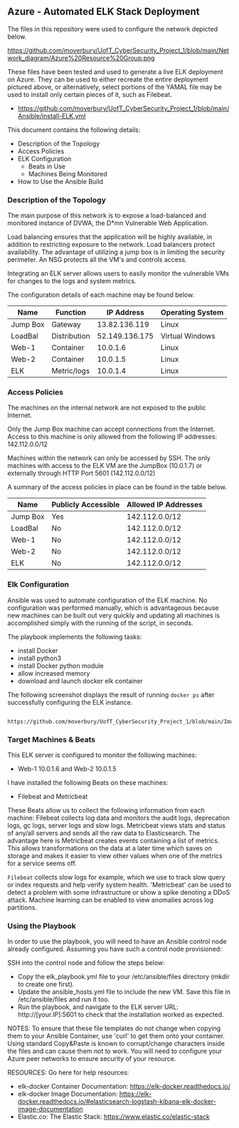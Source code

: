 ## Azure - Automated ELK Stack Deployment

The files in this repository were used to configure the network depicted below.

https://github.com/moverbury/UofT_CyberSecurity_Project_1/blob/main/Network_diagram/Azure%20Resource%20Group.png

These files have been tested and used to generate a live ELK deployment on Azure. They can be used to either recreate the entire deployment pictured above, or 
alternatively, select portions of the YAMAL file may be used to install only certain pieces of it, such as Filebeat.

  - https://github.com/moverbury/UofT_CyberSecurity_Project_1/blob/main/Ansible/install-ELK.yml 

This document contains the following details:
- Description of the Topology
- Access Policies
- ELK Configuration
  - Beats in Use
  - Machines Being Monitored
- How to Use the Ansible Build


### Description of the Topology

The main purpose of this network is to expose a load-balanced and monitored instance of DVWA, the D*mn Vulnerable Web Application.

Load balancing ensures that the application will be highly available, in addition to restricting exposure to the network.
Load balancers protect availability. The advantage of utilizing a jump box is in limiting the security perimeter.
An NSG protects all the VM's and controls access.

Integrating an ELK server allows users to easily monitor the vulnerable VMs for changes to the logs and system metrics.

The configuration details of each machine may be found below.


| Name     | Function     | IP Address     | Operating System |
|----------|--------------|----------------|------------------|
| Jump Box | Gateway      | 13.82.136.119  | Linux            |
| LoadBal  | Distribution | 52.149.136.175 | Virtual Windows  |
| Web-1    | Container    | 10.0.1.6       | Linux            |
| Web-2    | Container    | 10.0.1.5       | Linux            |
| ELK      | Metric/logs  | 10.0.1.4       | Linux            |

### Access Policies

The machines on the internal network are not exposed to the public Internet. 

Only the Jump Box machine can accept connections from the Internet. Access to this machine is only allowed from the following IP addresses:
   142.112.0.0/12

Machines within the network can only be accessed by SSH.
 The only machines with access to the ELK VM are the JumpBox (10.0.1.7) or externally through HTTP Port 5601 (142.112.0.0/12) 

A summary of the access policies in place can be found in the table below.

| Name     | Publicly Accessible | Allowed IP Addresses |
|----------|---------------------|----------------------|
| Jump Box | Yes                 | 142.112.0.0/12       |
| LoadBal  | No                  | 142.112.0.0/12       |
| Web-1    | No                  | 142.112.0.0/12       |
| Web-2    | No                  | 142.112.0.0/12       |
| ELK      | No                  | 142.112.0.0/12       |               

### Elk Configuration

Ansible was used to automate configuration of the ELK machine. No configuration was performed manually, which is advantageous because new machines can be built out very quickly and updating all machines is accomplished
simply with the running of the script, in seconds.

The playbook implements the following tasks:
- install Docker 
- install python3
- install Docker python module
- allow increased memory
- download and launch docker elk container

The following screenshot displays the result of running `docker ps` after successfully configuring the ELK instance.

     https://github.com/moverbury/UofT_CyberSecurity_Project_1/blob/main/Images/ELK_Docker_ps.jpg

### Target Machines & Beats
This ELK server is configured to monitor the following machines:
- Web-1 10.0.1.6 and Web-2 10.0.1.5

I have installed the following Beats on these machines:
- Filebeat and Metricbeat

These Beats allow us to collect the following information from each machine:
Filebeat collects log data and monitors the audit logs, deprecation logs, gc logs, server logs and slow logs. 
Metricbeat views stats and status of any/all servers and sends all the raw data to Elasticsearch. The advantage here is Metricbeat creates events containing a list of metrics. This allows
transformations on the data at a later time which saves on storage and makes it easier to view other values when one of the metrics for a service seems off.


`Filebeat` collects slow logs for example, which we use to track slow query or index requests and help verify system health. 
'Metricbeat' can be used to detect a problem with some infrastructure or show a spike denoting
a DDoS attack. Machine learning can be enabled to view anomalies across log partitions.

### Using the Playbook
In order to use the playbook, you will need to have an Ansible control node already configured. Assuming you have such a control node provisioned: 

SSH into the control node and follow the steps below:
- Copy the elk_playbook.yml file to your /etc/ansible/files directory (mkdir to create one first).
- Update the ansible_hosts.yml file to include the new VM. Save this file in /etc/ansible/files and run it too.
- Run the playbook, and navigate to the ELK server URL: http://[your.IP]:5601 to check that the installation worked as expected.

NOTES: To ensure that these file templates do not change when copying them to your Ansible Container, use 'curl' to get them onto your container.
Using standard Copy&Paste is known to corrupt/change characters inside the files and can cause them not to work.
You will need to configure your Azure peer networks to ensure security of your resource.

RESOURCES:
Go here for help resources: 
 - elk-docker Container Documentation: https://elk-docker.readthedocs.io/
 - elk-docker Image Documentation: https://elk-docker.readthedocs.io/#elasticsearch-logstash-kibana-elk-docker-image-documentation
 - Elastic.co: The Elastic Stack: https://www.elastic.co/elastic-stack

